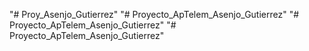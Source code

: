 "# Proy_Asenjo_Gutierrez" 
"# Proyecto_ApTelem_Asenjo_Gutierrez" 
"# Proyecto_ApTelem_Asenjo_Gutierrez" 
"# Proyecto_ApTelem_Asenjo_Gutierrez" 
